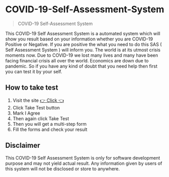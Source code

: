 # COVID-19-Self-Assessment-System

> COVID-19 Self-Assessment System

This COVID-19 Self Assessment System is a automated system which will show you result based on your information whether you are COVID-19 Positive or Negative. If you are positive the what you need to do this SAS ( Self Assessment System ) will inform you. The world is at its utmost crisis moments now. Due to COVID-19 we lost many lives and many have been facing financial crisis all over the world. Economics are down due to pandemic.
So if you have any kind of doubt that you need help then first you can test it by your self.

## How to take test

1. Visit the site [👉 Click 👈](c0der.epizy.com/)
2. Click Take Test button
3. Mark I Agree
4. Then again click Take Test
5. Then you will get a multi-step form
6. Fill the forms and check your result

## Disclaimer

This COVID-19 Self Assessment System is only for software development purpose and may not yield actual result. Any information given by users of this system will not be disclosed or store to anywhere.
